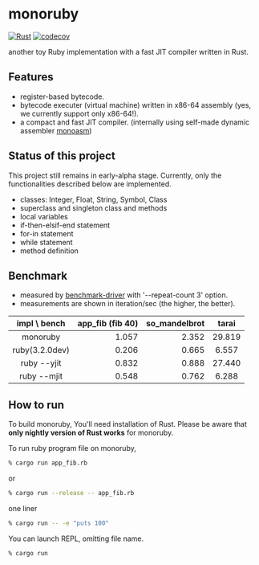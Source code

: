 # monoruby

[![Rust](https://github.com/sisshiki1969/monoruby/actions/workflows/rust.yml/badge.svg?branch=master)](https://github.com/sisshiki1969/monoruby/actions/workflows/rust.yml)
[![codecov](https://codecov.io/gh/sisshiki1969/monoruby/branch/master/graph/badge.svg?token=vAvpafdKER)](https://codecov.io/gh/sisshiki1969/monoruby)

another toy Ruby implementation with a fast JIT compiler written in Rust.

## Features

- register-based bytecode.
- bytecode executer (virtual machine) written in x86-64 assembly (yes, we currently support only x86-64!).
- a compact and fast JIT compiler. (internally using self-made dynamic assembler [monoasm](https://github.com/sisshiki1969/monoasm))

## Status of this project

This project still remains in early-alpha stage. Currently, only the functionalities described below are implemented.

- classes: Integer, Float, String, Symbol, Class
- superclass and singleton class and methods
- local variables
- if-then-elsif-end statement
- for-in statement
- while statement
- method definition

## Benchmark

- measured by [benchmark-driver](https://github.com/benchmark-driver/benchmark-driver) with '--repeat-count 3' option.
- measurements are shown in iteration/sec (the higher, the better).

|   impl \ bench   | app_fib (fib 40)  | so_mandelbrot  |  tarai  |
|:----------------:|------------------:|---------------:|:-------:|
|  monoruby        |      1.057        |     2.352      |  29.819 |
|  ruby(3.2.0dev)  |      0.206        |     0.665      |  6.557  |
|  ruby --yjit     |      0.832        |     0.888      |  27.440 |
|  ruby --mjit     |      0.548        |     0.762      |  6.288  |

## How to run

To build monoruby, You'll need installation of Rust.
Please be aware that **only nightly version of Rust works** for monoruby.

To run ruby program file on monoruby,

```sh
% cargo run app_fib.rb
```

or

```sh
% cargo run --release -- app_fib.rb
```

one liner

```sh
% cargo run -- -e "puts 100"
```

You can launch REPL, omitting file name.

```sh
% cargo run
```
